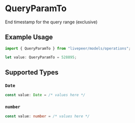 # QueryParamTo

End timestamp for the query range (exclusive)

## Example Usage

```typescript
import { QueryParamTo } from "livepeer/models/operations";

let value: QueryParamTo = 528895;
```

## Supported Types

### `Date`

```typescript
const value: Date = /* values here */
```

### `number`

```typescript
const value: number = /* values here */
```


